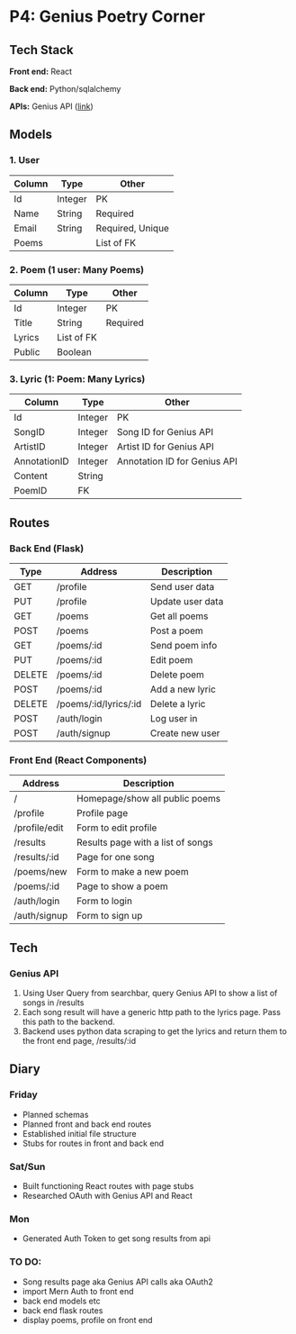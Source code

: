 # P4: Genius Poetry Corner

## Tech Stack
**Front end:** React

**Back end:** Python/sqlalchemy

**APIs:** Genius API ([link](https://docs.genius.com/#/getting-started-h1))

## Models

### 1. User
| Column | Type | Other |
|--------|------|-------|
| Id | Integer | PK |
| Name | String | Required|
| Email | String | Required, Unique |
| Poems| | List of FK |

### 2. Poem (1 user: Many Poems)
| Column | Type | Other |
|--------|------|-------|
| Id | Integer | PK |
| Title | String | Required |
| Lyrics | List of FK | 
| Public | Boolean | 

### 3. Lyric (1: Poem: Many Lyrics)
| Column | Type | Other |
|--------|------|-------|
| Id | Integer | PK |
| SongID | Integer | Song ID for Genius API
| ArtistID | Integer | Artist ID for Genius API |
| AnnotationID | Integer | Annotation ID for Genius API |
| Content | String 
| PoemID| FK | 



## Routes

### Back End (Flask)

| Type | Address | Description|
|------|---------|------------|
|GET| /profile | Send user data |
|PUT| /profile | Update user data |
|GET| /poems | Get all poems|
|POST| /poems | Post a poem |
|GET| /poems/:id | Send poem info |
|PUT| /poems/:id | Edit poem |
|DELETE | /poems/:id | Delete poem |
|POST| /poems/:id | Add a new lyric |
|DELETE| /poems/:id/lyrics/:id | Delete a lyric |
|POST| /auth/login | Log user in
|POST| /auth/signup | Create new user

### Front End (React Components)
| Address | Description|
|------|---------|
|/ |Homepage/show all public poems| 
|/profile| Profile page |
|/profile/edit| Form to edit profile 
|/results| Results page with a list of songs | 
|/results/:id | Page for one song 
|/poems/new| Form to make a new poem 
|/poems/:id| Page to show a poem 
|/auth/login| Form to login | 
|/auth/signup| Form to sign up | 

## Tech

### Genius API
1. Using User Query from searchbar, query Genius API to show a list of songs in /results
2. Each song result will have a generic http path to the lyrics page. Pass this path to the backend.
3. Backend uses python data scraping to get the lyrics and return them to the front end page, /results/:id

## Diary

### Friday
* Planned schemas
* Planned front and back end routes
* Established initial file structure 
* Stubs for routes in front and back end

### Sat/Sun
* Built functioning React routes with page stubs
* Researched OAuth with Genius API and React

### Mon
* Generated Auth Token to get song results from api
 
### TO DO:

* Song results page aka Genius API calls aka OAuth2
* import Mern Auth to front end
* back end models etc
* back end flask routes
* display poems, profile on front end
